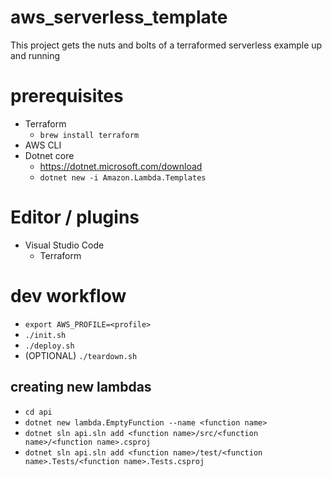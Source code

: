 # aws_serverless_template

This project gets the nuts and bolts of a terraformed serverless example up and running

# prerequisites
* Terraform
   * `brew install terraform`
* AWS CLI
* Dotnet core
   * https://dotnet.microsoft.com/download
   * `dotnet new -i Amazon.Lambda.Templates`

# Editor / plugins
* Visual Studio Code
  * Terraform

# dev workflow
* `export AWS_PROFILE=<profile>`
* `./init.sh`
* `./deploy.sh`
* (OPTIONAL) `./teardown.sh`

## creating new lambdas
* `cd api`
* `dotnet new lambda.EmptyFunction --name <function name>`
* `dotnet sln api.sln add <function name>/src/<function name>/<function name>.csproj`
* `dotnet sln api.sln add <function name>/test/<function name>.Tests/<function name>.Tests.csproj`